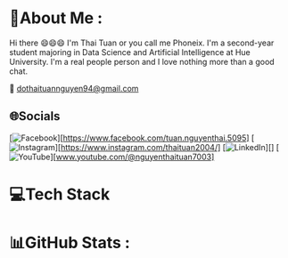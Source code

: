 # 💫About Me :
Hi there 😄😄😄
I'm Thai Tuan or you call me Phoneix. I'm a second-year student majoring in Data Science and Artificial Intelligence at Hue University. I'm a real people person and I love nothing more than a good chat.

📧 dothaituannguyen94@gmail.com
## 🌐Socials
[![Facebook](https://img.shields.io/badge/Facebook-%231877F2.svg?logo=Facebook&logoColor=white)][https://www.facebook.com/tuan.nguyenthai.5095]
[![Instagram](https://img.shields.io/badge/Instagram-%23E4405F.svg?logo=Instagram&logoColor=white)][https://www.instagram.com/thaituan2004/]
[![LinkedIn](https://img.shields.io/badge/LinkedIn-%230077B5.svg?logo=linkedin&logoColor=white)][]
[![YouTube](https://img.shields.io/badge/YouTube-%23FF0000.svg?logo=YouTube&logoColor=white)][www.youtube.com/@nguyenthaituan7003]
# 💻Tech Stack
# 📊GitHub Stats :
